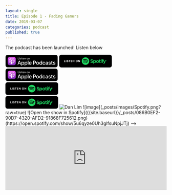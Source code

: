 ```yaml
---
layout: single
title: Episode 1 - Fading Gamers
date: 2019-03-07
categories: podcast
published: true
---
```


The podcast has been launched! Listen below

<!--<a href="https://open.spotify.com/show/5u6qyzeOUh3gIfsuNpjJTj">
<img src=“Https://ordinarydads.github.io/_posts/images/Spotify.png" style="width:165px; height:40px">
</a>-->

<a href="https://itunes.apple.com/au/podcast/ordinary-dads/id1455441874">
<img src="/assets/images/ApplePod.jpg"></a>

<a href="https://open.spotify.com/show/5u6qyzeOUh3gIfsuNpjJTj">
<img src="/assets/images/Spotify.png"></a>

<div class="column">
  <a href="https://itunes.apple.com/au/podcast/ordinary-dads/id1455441874">
  <img src="/assets/images/ApplePod.jpg"></a>
</div>
<div class="column">
  <a href="https://open.spotify.com/show/5u6qyzeOUh3gIfsuNpjJTj">
  <img src="/assets/images/Spotify.png"></a>
</div

<!--
<a href="https://open.spotify.com/show/5u6qyzeOUh3gIfsuNpjJTj">
<img src="/assets/images/Spotify.png" alt="Spotify"></a>

<img src="/assets/images/Dan%20Avatar%201.jpg" alt="Dan Lim" itemprop="image">

![image](_posts/images/Spotify.png?raw=true)

![Open the show in Spotify]({{site.baseurl}}/_posts/086B0EF2-90D7-4320-AFD2-91868F725612.png)(https://open.spotify.com/show/5u6qyze0Uh3gIfsuNpjJTj)
-->

<iframe width="100%" height="200" src="https://player.whooshkaa.com/player/episode/id/341112?visual=true&sharing=true" frameborder="0" Ng style="width: 100%; height: 200px"></iframe>

<!--![image](https://ordinarydads.github.io/_posts/Images/Spotify.png?raw=true)-->

<!--stackedit_data:
eyJoaXN0b3J5IjpbLTcwNDA2MDUyNSwyNzQ0NjA5NTcsNDgzNT
Y1NDEzLDE5NjY5NDMzMDQsLTM4ODgwODkwOSwxNjE5NDU5NDIy
LDE5MjQxNTQ3NTBdfQ==
-->
<!--<div class="row">
  <div class="column">
    <img src="img_snow.jpg" alt="Snow" style="width:100%">
  </div>
  <div class="column">
    <img src="img_forest.jpg" alt="Forest" style="width:100%">
  </div>
  <div class="column">
    <img src="img_mountains.jpg" alt="Mountains" style="width:100%">
  </div>
</div>-->
